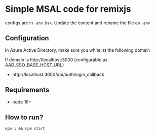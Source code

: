 # Simple MSAL code for remixjs

configs are in `.env.bak`. Update the content and rename the file as `.env`

## Configuration

In Azure Active Directory, make sure you whitelist the following domain

If domain is http://localhost:3000 (configurable as AAD_SSO_BASE_HOST_URL)

- http://localhost:3000/api/auth/login_callback

## Requirements

- node 16+

## How to run?

`npm i && npm start`
